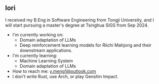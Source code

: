 ## Iori

<!--
**MoyusiteruIori/MoyusiteruIori** is a ✨ _special_ ✨ repository because its `README.md` (this file) appears on your GitHub profile.

Here are some ideas to get you started:

- 🔭 I’m currently working on ...
- 🌱 I’m currently learning ...
- 👯 I’m looking to collaborate on ...
- 🤔 I’m looking for help with ...
- 💬 Ask me about ...
- 📫 How to reach me: ...
- 😄 Pronouns: ...
- ⚡ Fun fact: ...
-->

I received my B.Eng in Software Engineering from Tongji University, and I will start pursuing a master's degree at Tsinghua SIGS from Sep 2024.
- I'm currently working on:
  - Domain adaptation of LLMs
  - Deep reinforcement learning models for Riichi Mahjong and their downstream applications.
- I'm currently learning:
  - Machine Learning System
  - Domain adaptation of LLMs
- How to reach me: y.meng1@outlook.com
- I don't write Rust, use Arch, or play Genshin Impact.
